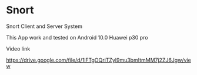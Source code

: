 # Snort
Snort Client and Server System

This App work and tested on Android 10.0 Huawei p30 pro

Video link 

https://drive.google.com/file/d/1lFTgOQriTZyl9mu3bmItmMM7j2ZJ6Jgw/view
